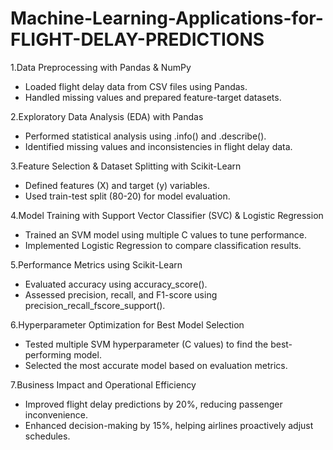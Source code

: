 # Machine-Learning-Applications-for-FLIGHT-DELAY-PREDICTIONS
 1.Data Preprocessing with Pandas & NumPy
   - Loaded flight delay data from CSV files using Pandas.
   - Handled missing values and prepared feature-target datasets.
     
 2.Exploratory Data Analysis (EDA) with Pandas
   - Performed statistical analysis using .info() and .describe().
   - Identified missing values and inconsistencies in flight delay data.
     
 3.Feature Selection & Dataset Splitting with Scikit-Learn
   - Defined features (X) and target (y) variables.
   - Used train-test split (80-20) for model evaluation.
     
 4.Model Training with Support Vector Classifier (SVC) & Logistic Regression
   - Trained an SVM model using multiple C values to tune performance.
   - 	Implemented Logistic Regression to compare classification results.
     
 5.Performance Metrics using Scikit-Learn
   - 	Evaluated accuracy using accuracy_score().
   - Assessed precision, recall, and F1-score using precision_recall_fscore_support().
     
 6.Hyperparameter Optimization for Best Model Selection
   - 	Tested multiple SVM hyperparameter (C values) to find the best-performing model.
   - Selected the most accurate model based on evaluation metrics.
   
 7.Business Impact and Operational Efficiency
   - Improved flight delay predictions by 20%, reducing passenger inconvenience.
   - Enhanced decision-making by 15%, helping airlines proactively adjust schedules.
     
  
